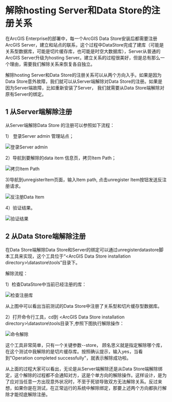 # 解除hosting Server和Data Store的注册关系 #


在ArcGIS Enterprise的部署中，每一个ArcGIS Data Store安装后都需要注册ArcGIS Server，建立和站点的联系，这个过程中DataStore完成了建库（可能是关系型数据库，可能是切片缓存库，也可能是时空大数据库），Server从普通的ArcGIS Server升级为hosting Server。建立关系的过程很美好，但是总有那么一个理由，需要我们解除关系来恢复各自独立。

解除hosting Server和Data Store的注册关系可以从两个方向入手。如果是因为Data Store意外故障，我们就可以从Server端解除对Data Store的注册。如果是因为Server端故障，比如重新安装了Server， 我们就需要从Data Store端解除对原有Server的绑定。

## 1 从Server端解除注册    

从Server端解除Data Store 的注册可以参照如下流程：  

1） 登录Server admin 管理站点；  

![登录Server admin](https://raw.githubusercontent.com/serverteamCN/TechnicalArticles/master/pictures/解除hostingServer和DataStore的注册关系01.png)   


2）导航到要解除的data item 信息页，拷贝Item Path；  
  
![拷贝Item Path](https://raw.githubusercontent.com/serverteamCN/TechnicalArticles/master/pictures/解除hostingServer和DataStore的注册关系02.png)  

3)导航到unregisterItem页面，输入Item path, 点击unregister Item按钮发送反注册请求。

![反注册Data Item](https://raw.githubusercontent.com/serverteamCN/TechnicalArticles/master/pictures/解除hostingServer和DataStore的注册关系03.png)  


4）验证结果。  


![验证结果](https://raw.githubusercontent.com/serverteamCN/TechnicalArticles/master/pictures/解除hostingServer和DataStore的注册关系04.png)   



## 2 从Data Store端解除注册  
在Data Store端解除Data Store和Server的绑定可以通过unregisterdatastore脚本工具来实现，这个工具位于“\<ArcGIS Data Store installation directory\>\datastore\tools”目录下。  

解除流程：  

1）检查DataStore中当前已经注册的库：  

![检查注册库](https://raw.githubusercontent.com/serverteamCN/TechnicalArticles/master/pictures/解除hostingServer和DataStore的注册关系05.png)    
 

从上图中可以看出当前测试的Data Store中注册了关系型和切片缓存型数据库。  
 

2）打开命令行工具，cd到 \<ArcGIS Data Store installation directory\>\datastore\tools目录下,参照下图执行解除操作：  
  
![命令解除](https://raw.githubusercontent.com/serverteamCN/TechnicalArticles/master/pictures/解除hostingServer和DataStore的注册关系06.png)    


这个工具非常简单，只有一个关键参数--store， 顾名思义就是指定解除哪个库，在这个测试中我解除的是切片缓存库。按照确认提示，输入yes，当看到"Operation completed successfully"，就表示解除成功啦。

从上面的过程大家可以看出，无论是从Server端解除还是从Data Store端解除绑定，这个解除的过程都不会通知对方，这是个单方向的解除操作。这样设计，是为了应对当任意一方出现意外状况时，不至于死锁导致双方无法解除关系。反过来想，如果你是在测试，在正常运行的系统中解除绑定，那要上述两个方向都执行解除才能彻底解除注册。



  



